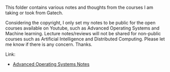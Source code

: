 This folder contains various notes and thoughts from the courses I am taking or took from Gatech. <br/>

Considering the copyright, I only set my notes to be public for the open courses available on Youtube, such as Advanced Operating Systems and Machine learning. Lecture notes/reviews will not be shared for non-public courses such as Artificial Intelligence and Distributed Computing. Please let me know if there is any concern. Thanks. <br/>

Link:<br/>
- [Advanced Operating Systems Notes](https://github.com/audrey617/CS6210-Advanced-Operating-Systems-Notes)
